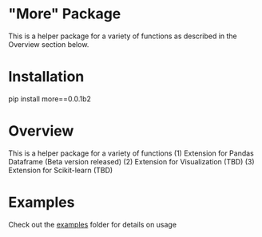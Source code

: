 # "More" Package

This is a helper package for a variety of functions as described in the Overview section below. 

# Installation

pip install more==0.0.1b2

# Overview

This is a helper package for a variety of functions
(1) Extension for Pandas Dataframe (Beta version released)
(2) Extension for Visualization (TBD)
(3) Extension for Scikit-learn (TBD)

# Examples
Check out the  [examples](https://github.com/ngupta23/more/tree/master/examples) folder for details on usage
